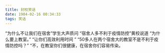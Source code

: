 ```yaml
---
title: 封校笑话
date: 1984-02-16 00:34:33
tags: 笑话
---
```


“为什么不让我们在宿舍”学生大声质问
“宿舍人多不利于疫情防控”黄校说道
“为什么要上教室。”
“让你们高效利用时间 ”
“50多人在两个宿舍大的教室不是不利于疫情防控吗？”
“不，在教室你们很健康，在宿舍你们容易传染。
